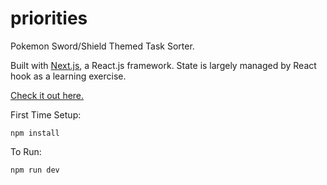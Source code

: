 # priorities

Pokemon Sword/Shield Themed Task Sorter.

Built with [Next.js](https://nextjs.org/), a React.js framework. State is largely managed by React hook as a learning exercise.

[Check it out here.](https://kwanjack.github.io/tasks-swordshield-ui/)

First Time Setup:
```
npm install
```

To Run:
```
npm run dev
```
